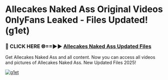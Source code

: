 # Allecakes Naked Ass Original Videos 0nlyFans Leaked - Files Updated! (g1et)

<h3>🔴 CLICK HERE 🌐==►► <a href="https://tinyurl.com/yckcrads" rel="nofollow">Allecakes Naked Ass Updated Files</a></h3>

Get Allecakes Naked Ass and all content. Now you can access all videos and pictures of Allecakes Naked Ass. New Updated Files 2025!

[![g1et](https://i.imgur.com/hpKpOFt.gif)](https://tinyurl.com/yckcrads)

